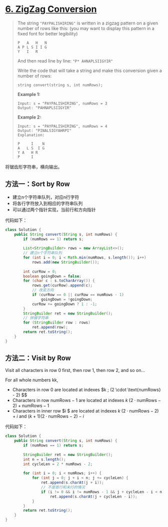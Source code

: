 # [6. ZigZag Conversion][1]

> The string `"PAYPALISHIRING"` is written in a zigzag pattern on a given number of rows like this: (you may want to display this pattern in a fixed font for better legibility)
>
> ```
> P   A   H   N
> A P L S I I G
> Y   I   R
> ```
>
> And then read line by line: `"P* AHNAPLSIIGYIR"`
>
> Write the code that will take a string and make this conversion given a number of rows:
>
> ```
> string convert(string s, int numRows);
> ```
>
> **Example 1:**
>
> ```
> Input: s = "PAYPALISHIRING", numRows = 3
> Output: "PAHNAPLSIIGYIR"
> ```
>
> **Example 2:**
>
> ```
> Input: s = "PAYPALISHIRING", numRows = 4
> Output: "PINALSIGYAHRPI"
> Explanation:
> 
> P     I    N
> A   L S  I G
> Y A   H R
> P     I
> ```

将锯齿形字符串，横向输出。



## 方法一：Sort by Row

* 建立n个字符串队列，对应n行字符
* 将各行字符放入到相应的字符串队列
* 可以通过两个指针实现，当前行和方向指针



代码如下：

```java
class Solution {
    public String convert(String s, int numRows) {
        if (numRows == 1) return s;
        
        List<StringBuilder> rows = new ArrayList<>();
        // 建立n个字符串队列
        for (int i = 0; i < Math.min(numRows, s.length()); i++)
            rows.add(new StringBuilder());
        
        int curRow = 0;
        boolean goingDown = false;
        for (char c : s.toCharArray()) {
            rows.get(curRow).append(c);
            // 改变方向
            if (curRow == 0 || curRow == numRows - 1)
                goingDown = !goingDown;
            curRow += goingDown ? 1 : -1;
        }
        StringBuilder ret = new StringBuilder();
        // 拼接字符串
        for (StringBuilder row : rows)
            ret.append(row);
        return ret.toString();
    }
}
```



## 方法二：Visit by Row

Visit all characters in row 0 first, then row 1, then row 2, and so on...

For all whole numbers kk,

- Characters in row $0$ are located at indexes $k \; (2 \cdot \text{numRows} - 2) $$
- Characters in row $\text{numRows}-1$ are located at indexes $k \; (2 \cdot \text{numRows} - 2) + \text{numRows} - 1$
- Characters in inner row $i $ are located at indexes $k \; (2 \cdot \text{numRows}-2)+i$ and  $(k+1)(2 \cdot \text{numRows}-2)- i$

代码如下：

```java
class Solution {
    public String convert(String s, int numRows) {
        if (numRows == 1) return s;
        
        StringBuilder ret = new StringBuilder();
        int n = s.length();
        int cycleLen = 2 * numRows - 2;
        
        for (int i = 0; i < numRows; i++) {
            for (int j = 0; j + i < n; j += cycleLen) {
                ret.append(s.charAt(j + i));
                // 不是首行和末行的情况
                if (i != 0 && i != numRows - 1 && j + cycleLen - i < n)
                    ret.append(s.charAt(j + cycleLen - i));
            }
        }
        return ret.toString();
    }
}
```







[1]: https://leetcode.com/problems/zigzag-conversion/
